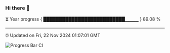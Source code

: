 ### Hi there 👋

⏳ Year progress { ██████████████████████████▁▁▁▁ } 89.08 %

---

⏰ Updated on Fri, 22 Nov 2024 01:07:01 GMT

![Progress Bar CI](https://github.com/liununu/liununu/workflows/Progress%20Bar%20CI/badge.svg)
